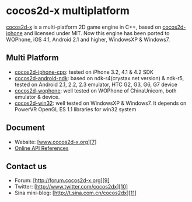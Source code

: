 cocos2d-x multiplatform
==================

[cocos2d-x][1] is a multi-platform 2D game engine in C++, based on [cocos2d-iphone][2] and licensed under MIT.
Now this engine has been ported to WOPhone, iOS 4.1, Android 2.1 and higher, WindowsXP & Windows7.

Multi Platform
-------------
   * [cocos2d-iphone-cpp][3]:  tested on iPhone 3.2, 4.1 & 4.2 SDK
   * [cocos2d-android-ndk][4]: based on ndk-r4(crystax.net version) & ndk-r5, tested on Android 2.1, 2.2, 2.3 emulator, HTC G2, G3, G6, G7 device
   * [cocos2d-wophone][5]: well tested on WOPhone of ChinaUnicom, both emulator & device.
   * [cocos2d-win32][6]: well tested on WindowsXP & Windows7. It depends on PowerVR OpenGL ES 1.1 libraries for win32 system



Document
------------------
   * Website: [www.cocos2d-x.org][7]
   * [Online API References][8]

Contact us
------------------
   * Forum: [http://forum.cocos2d-x.org][9]
   * Twitter: [http://www.twitter.com/cocos2dx][10]
   * Sina mini-blog: [http://t.sina.com.cn/cocos2dx][11]

[1]: http://www.cocos2d-x.org "cocos2d-x"
[2]: http://www.cocos2d-iphone.org "cocos2d for iPhone"
[3]: http://www.cocos2d-x.org/wiki/cocos2d-x/Cocos2d-iphone-cpp "cocos2d-iphone-cpp"
[4]: http://www.cocos2d-x.org/wiki/cocos2d-x/Cocos2d-android-ndk "cocos2d-android-ndk"
[5]: http://www.cocos2d-x.org/wiki/cocos2d-x/Cocos2d-wophone "cocos2d-wophone"
[6]: http://www.cocos2d-x.org/wiki/cocos2d-x/Cocos2d-win32 "cocos2d-win32"
[7]: http://www.cocos2d-x.org "www.cocos2d-x.org"
[8]: http://www.cocos2d-x.org/embedded/cocos2d-x/classes.html "API References"
[9]: http://forum.cocos2d-x.org "http://forum.cocos2d-x.org"
[10]: http://www.twitter.com/cocos2dx "http://www.twitter.com/cocos2dx"
[11]: http://t.sina.com.cn/cocos2dx "http://t.sina.com.cn/cocos2dx"
